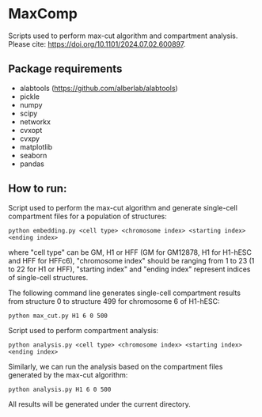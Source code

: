 # MaxComp
Scripts used to perform max-cut algorithm and compartment analysis. Please cite: https://doi.org/10.1101/2024.07.02.600897.
## Package requirements
- alabtools (https://github.com/alberlab/alabtools)
- pickle
- numpy
- scipy
- networkx
- cvxopt
- cvxpy
- matplotlib
- seaborn
- pandas
## How to run:
Script used to perform the max-cut algorithm and generate single-cell compartment files for a population of structures:
```
python embedding.py <cell type> <chromosome index> <starting index> <ending index>
```
where "cell type" can be GM, H1 or HFF (GM for GM12878, H1 for H1-hESC and HFF for HFFc6), "chromosome index" should be ranging from 1 to 23 (1 to 22 for H1 or HFF), "starting index" and "ending index" represent indices of single-cell structures.

The following command line generates single-cell compartment results from structure 0 to structure 499 for chromosome 6 of H1-hESC:
```
python max_cut.py H1 6 0 500
```

Script used to perform compartment analysis:
```
python analysis.py <cell type> <chromosome index> <starting index> <ending index>
```
Similarly, we can run the analysis based on the compartment files generated by the max-cut algorithm:
```
python analysis.py H1 6 0 500
```
All results will be generated under the current directory.
